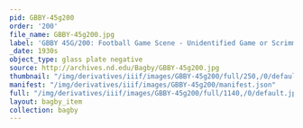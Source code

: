 ```yaml
---
pid: GBBY-45g200
order: '200'
file_name: GBBY-45g200.jpg
label: 'GBBY 45G/200: Football Game Scene - Unidentified Game or Scrimmage - c1930s'
_date: 1930s
object_type: glass plate negative
source: http://archives.nd.edu/Bagby/GBBY-45g200.jpg
thumbnail: "/img/derivatives/iiif/images/GBBY-45g200/full/250,/0/default.jpg"
manifest: "/img/derivatives/iiif/images/GBBY-45g200/manifest.json"
full: "/img/derivatives/iiif/images/GBBY-45g200/full/1140,/0/default.jpg"
layout: bagby_item
collection: bagby
---
```

